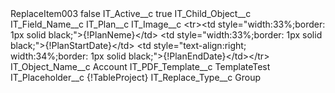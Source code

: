<?xml version="1.0" encoding="UTF-8"?>
<CustomMetadata xmlns="http://soap.sforce.com/2006/04/metadata" xmlns:xsi="http://www.w3.org/2001/XMLSchema-instance" xmlns:xsd="http://www.w3.org/2001/XMLSchema">
    <label>ReplaceItem003</label>
    <protected>false</protected>
    <values>
        <field>IT_Active__c</field>
        <value xsi:type="xsd:boolean">true</value>
    </values>
    <values>
        <field>IT_Child_Object__c</field>
        <value xsi:nil="true"/>
    </values>
    <values>
        <field>IT_Field_Name__c</field>
        <value xsi:type="xsd:string">IT_Plan__c</value>
    </values>
    <values>
        <field>IT_Image__c</field>
        <value xsi:type="xsd:string">&lt;tr&gt;&lt;td style=&quot;width:33%;border: 1px solid black;&quot;&gt;{!PlanNeme}&lt;/td&gt; &lt;td style=&quot;width:33%;border: 1px solid black;&quot;&gt;{!PlanStartDate}&lt;/td&gt; &lt;td style=&quot;text-align:right; width:34%;border: 1px solid black;&quot;&gt;{!PlanEndDate}&lt;/td&gt;&lt;/tr&gt;</value>
    </values>
    <values>
        <field>IT_Object_Name__c</field>
        <value xsi:type="xsd:string">Account</value>
    </values>
    <values>
        <field>IT_PDF_Template__c</field>
        <value xsi:type="xsd:string">TemplateTest</value>
    </values>
    <values>
        <field>IT_Placeholder__c</field>
        <value xsi:type="xsd:string">{!TableProject}</value>
    </values>
    <values>
        <field>IT_Replace_Type__c</field>
        <value xsi:type="xsd:string">Group</value>
    </values>
</CustomMetadata>
